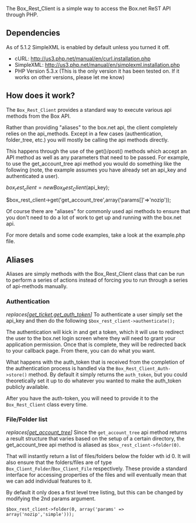 The Box_Rest_Client is a simple way to access the Box.net ReST API through PHP. 

## Dependencies
As of 5.1.2 SimpleXML is enabled by default unless you turned it off. 

- cURL: http://us3.php.net/manual/en/curl.installation.php 
- SimpleXML: http://us3.php.net/manual/en/simplexml.installation.php
- PHP Version 5.3.x (This is the only version it has been tested on. If it works 
on other versions, please let me know)


## How does it work?
The `Box_Rest_Client` provides a standard way to execute various api methods from 
the Box API.

Rather than providing "aliases" to the box.net api, the client completely relies 
on the api_methods. Except in a few cases (authentication, folder_tree, etc.) you 
will mostly be calling the api methods directly. 

This happens through the use of the get()/post() methods which accept an API 
method as well as any parameters that need to be passed. For example, to use the 
get_account_tree api method you would do something like the following (note, the 
example assumes you have already set an api_key and authenticated a user).

  $box_rest_client = new Box_Rest_Client($api_key);

  $box_rest_client->get('get_account_tree',array('params[]'=>'nozip'));

Of course there are "aliases" for commonly used api methods to ensure that you 
don't need to do a lot of work to get up and running with the box.net api. 

For more details and some code examples, take a look at the example.php file. 

## Aliases
Aliases are simply methods with the Box_Rest_Client class that can be run to 
perform a series of actions instead of forcing you to run through a series of 
api-methods manually. 

### Authentication 
_replaces[[get_ticket](http://developers.box.net/w/page/12923936/ApiFunction_get_ticket),[get_auth_token](http://developers.box.net/w/page/12923930/ApiFunction_get_auth_token)]_
To authenticate a user simply set the api_key and then do the following
```$box_rest_client->authenticate(); ```

The authentication will kick in and get a token, which it will use to redirect 
the user to the box.net login screen where they will need to grant your 
application permission. Once that is complete, they will be redirected back to 
your callback page. From there, you can do what you want. 

What happens with the auth_token that is received from the completion of the 
authentication process is handled via the `Box_Rest_Client_Auth->store()` 
method. By default it simply returns the `auth_token`, but you could 
theoretically set it up to do whatever you wanted to make the auth_token 
publicly available. 

After you have the auth-token, you will need to provide it to the 
`Box_Rest_Client` class every time.


### File/Folder list
_replaces[[get_account_tree](http://developers.box.net/w/page/12923929/ApiFunction_get_account_tree)]_
Since the `get_account_tree` api method returns a result structure that varies 
based on the setup of a certain directory, the get_account_tree api method is 
aliased as `$box_rest_client->folder(0)`. 

That will instantly return a list of files/folders below the folder wth id 0. 
It will also ensure that the folders/files are of type `Box_Client_Folder`/`Box_Client_File` 
respectively. These provide a standard interface for accessing properties of 
the files and will eventually mean that we can add individual features to it.

By default it only does a first level tree listing, but this can be changed by 
modifying the 2nd params argument. 

	$box_rest_client->folder(0, array('params' => array('nozip','simple'))); 

